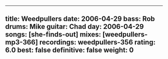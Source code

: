 
---
title: Weedpullers
date: 2006-04-29
bass:	Rob
drums:	Mike
guitar:	Chad
day: 2006-04-29
songs: [she-finds-out]
mixes: [weedpullers-mp3-366]
recordings: weedpullers-356
rating: 6.0
best: false
definitive: false
weight: 0
---
